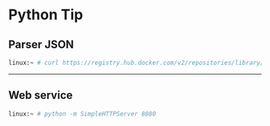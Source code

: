 # Python Tip


## Parser JSON

```bash
linux:~ # curl https://registry.hub.docker.com/v2/repositories/library/python/tags/ | python -m json.tool
```

---

## Web service

```bash
linux:~ # python -m SimpleHTTPServer 8080
```
